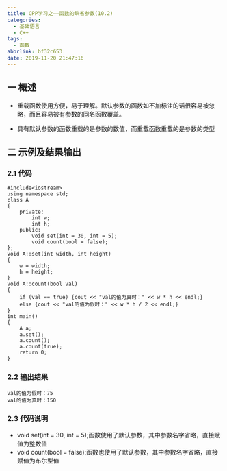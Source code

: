 ```yaml
---
title: CPP学习之——函数的缺省参数(10.2)
categories:
  - 基础语言
  - C++
tags:
  - 函数
abbrlink: bf32c653
date: 2019-11-20 21:47:16
---
```

## 一 概述

* 重载函数使用方便，易于理解。默认参数的函数如不加标注的话很容易被忽略，而且容易被有参数的同名函数覆盖。
* 具有默认参数的函数重载的是参数的数值，而重载函数重载的是参数的类型  

  <!--more-->

## 二  示例及结果输出

### 2.1 代码

```
#include<iostream>
using namespace std;
class A 
{
	private:
		int w;
		int h;
	public:
		void set(int = 30, int = 5);
		void count(bool = false);
};
void A::set(int width, int height) 
{
	w = width;
	h = height;
}
void A::count(bool val) 
{
	if (val == true) {cout << "val的值为真时：" << w * h << endl;} 
	else {cout << "val的值为假时：" << w * h / 2 << endl;}
}
int main() 
{
	A a;
	a.set();
	a.count();
	a.count(true);
	return 0;
}
```

### 2.2 输出结果

```
val的值为假时：75
val的值为真时：150
```

### 2.3 代码说明

* void set(int = 30, int = 5);函数使用了默认参数，其中参数名字省略，直接赋值为整数值
* void count(bool = false);函数也使用了默认参数，其中参数名字省略，直接赋值为布尔型值